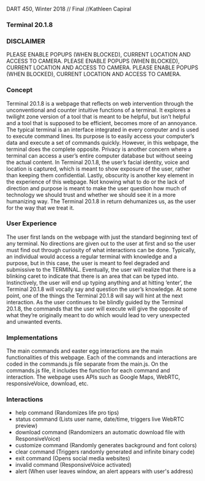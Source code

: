 DART 450, Winter 2018 // Final //Kathleen Capiral

### Terminal 20.1.8

### DISCLAIMER
PLEASE ENABLE POPUPS (WHEN BLOCKED), CURRENT LOCATION AND ACCESS TO CAMERA.
PLEASE ENABLE POPUPS (WHEN BLOCKED), CURRENT LOCATION AND ACCESS TO CAMERA.
PLEASE ENABLE POPUPS (WHEN BLOCKED), CURRENT LOCATION AND ACCESS TO CAMERA.

### Concept
Terminal 20.1.8 is a webpage that reflects on web intervention through the unconventional and counter intuitive functions of a terminal. It explores a twilight zone version of a tool that is meant to be helpful, but isn’t helpful and a tool that is supposed to be efficient, becomes more of an annoyance. The typical terminal is an interface integrated in every computer and is used to execute command lines. Its purpose is to easily access your computer’s data and execute a set of commands quickly. However, in this webpage, the terminal does the complete opposite. Privacy is another concern where a terminal can access a user’s entire computer database but without seeing the actual content. In Terminal 20.1.8, the user’s facial identity, voice and location is captured, which is meant to show exposure of the user, rather than keeping them confidential. Lastly, obscurity is another key element in the experience of this webpage. Not knowing what to do or the lack of direction and purpose is meant to make the user question how much of technology we should trust and whether we should see it in a more humanizing way. The Terminal 20.1.8 in return dehumanizes us, as the user for the way that we treat it.

### User Experience
The user first lands on the webpage with just the standard beginning text of any terminal. No directions are given out to the user at first and so the user must find out through curiosity of what interactions can be done. Typically, an individual would access a regular terminal with knowledge and a purpose, but in this case, the user is meant to feel degraded and submissive to the TERMINAL. Eventually, the user will realize that there is a blinking caret to indicate that there is an area that can be typed into. Instinctively, the user will end up typing anything and at hitting ‘enter’, the Terminal 20.1.8 will vocally say and question the user’s knowledge. At some point, one of the things the Terminal 20.1.8 will say will hint at the next interaction. As the user continues to be blindly guided by the Terminal 20.1.8, the commands that the user will execute will give the opposite of what they’re originally meant to do which would lead to very unexpected and unwanted events.

### Implementations
The main commands and easter egg interactions are the main functionalities of this webpage. Each of the commands and interactions are coded in the commands.js file separate from the main.js. On the commands.js file, it includes the function for each command and interaction. The webpage uses APIs such as Google Maps, WebRTC, responsiveVoice, download, etc.

### Interactions
- help command (Randomizes life pro tips)
- status command (Lists user name, date/time, triggers live WebRTC preview)
- download command (Randomizers an automatic download file with ResponsiveVoice)
- customize command (Randomly generates background and font colors)
- clear command (Triggers randomly generated and infinite binary code)
- exit command (Opens social media websites)
- invalid command (ResponsiveVoice activated)
- alert (When user leaves window, an alert appears with user's address)
